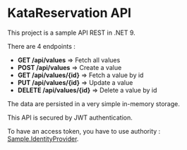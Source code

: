 # KataReservation API

This project is a sample API REST in .NET 9.

There are 4 endpoints :
- **GET /api/values** => Fetch all values
- **POST /api/values** => Create a value
- **GET /api/values/{id}** => Fetch a value by id
- **PUT /api/values/{id}** => Update a value
- **DELETE /api/values/{id}** => Delete a value by id

The data are persisted in a very simple in-memory storage.

This API is secured by JWT authentication.

To have an access token, you have to use authority : [Sample.IdentityProvider](https://github.com/kevsofr/Sample.IdentityProvider).
